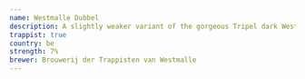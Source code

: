```yaml
---
name: Westmalle Dubbel
description: A slightly weaker variant of the gorgeous Tripel dark Westmalle beer, just as tasty.
trappist: true
country: be
strength: 7%
brewer: Brouwerij der Trappisten van Westmalle
---
```

